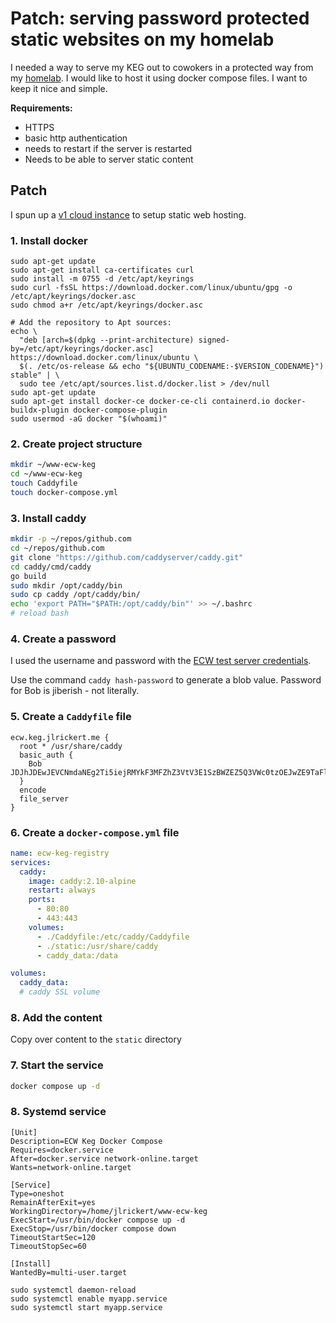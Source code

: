 # Patch: serving password protected static websites on my homelab

I needed a way to serve my KEG out to cowokers in a protected way from my
[homelab](../578). I would like to host it using docker compose files. I want to
keep it nice and simple.

**Requirements:**

- HTTPS
- basic http authentication
- needs to restart if the server is restarted
- Needs to be able to server static content

## Patch

I spun up a [v1 cloud instance](../1063) to setup static web hosting.

### 1. Install docker

```
sudo apt-get update
sudo apt-get install ca-certificates curl
sudo install -m 0755 -d /etc/apt/keyrings
sudo curl -fsSL https://download.docker.com/linux/ubuntu/gpg -o /etc/apt/keyrings/docker.asc
sudo chmod a+r /etc/apt/keyrings/docker.asc

# Add the repository to Apt sources:
echo \
  "deb [arch=$(dpkg --print-architecture) signed-by=/etc/apt/keyrings/docker.asc] https://download.docker.com/linux/ubuntu \
  $(. /etc/os-release && echo "${UBUNTU_CODENAME:-$VERSION_CODENAME}") stable" | \
  sudo tee /etc/apt/sources.list.d/docker.list > /dev/null
sudo apt-get update
sudo apt-get install docker-ce docker-ce-cli containerd.io docker-buildx-plugin docker-compose-plugin
sudo usermod -aG docker "$(whoami)"
```

### 2. Create project structure

```bash
mkdir ~/www-ecw-keg
cd ~/www-ecw-keg
touch Caddyfile
touch docker-compose.yml
```

### 3. Install caddy

```bash
mkdir -p ~/repos/github.com
cd ~/repos/github.com
git clone "https://github.com/caddyserver/caddy.git"
cd caddy/cmd/caddy
go build
sudo mkdir /opt/caddy/bin
sudo cp caddy /opt/caddy/bin/
echo 'export PATH="$PATH:/opt/caddy/bin"' >> ~/.bashrc
# reload bash
```

### 4. Create a password

I used the username and password with the
[ECW test server credentials](../1053).

Use the command `caddy hash-password` to generate a blob value. Password for Bob
is jiberish - not literally.

### 5. Create a `Caddyfile` file

```text
ecw.keg.jlrickert.me {
  root * /usr/share/caddy
  basic_auth {
    Bob JDJhJDEwJEVCNmdaNEg2Ti5iejRMYkF3MFZhZ3VtV3E1SzBWZEZ5Q3VWc0tzOEJwZE9TaFlZdEVkZDhX
  }
  encode
  file_server
}
```

### 6. Create a `docker-compose.yml` file

```yaml
name: ecw-keg-registry
services:
  caddy:
    image: caddy:2.10-alpine
    restart: always
    ports:
      - 80:80
      - 443:443
    volumes:
      - ./Caddyfile:/etc/caddy/Caddyfile
      - ./static:/usr/share/caddy
      - caddy_data:/data

volumes:
  caddy_data:
  # caddy SSL volume
```

### 8. Add the content

Copy over content to the `static` directory

### 7. Start the service

```bash
docker compose up -d
```

### 8. Systemd service

```text
[Unit]
Description=ECW Keg Docker Compose
Requires=docker.service
After=docker.service network-online.target
Wants=network-online.target

[Service]
Type=oneshot
RemainAfterExit=yes
WorkingDirectory=/home/jlrickert/www-ecw-keg
ExecStart=/usr/bin/docker compose up -d
ExecStop=/usr/bin/docker compose down
TimeoutStartSec=120
TimeoutStopSec=60

[Install]
WantedBy=multi-user.target
```

```text
sudo systemctl daemon-reload
sudo systemctl enable myapp.service
sudo systemctl start myapp.service
```